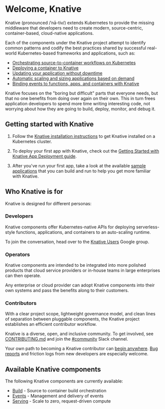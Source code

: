 # Welcome, Knative

Knative (pronounced /ˈnā-tiv/) extends Kubernetes to provide the
missing middleware that developers need to create modern,
source-centric, container-based, cloud-native applications.

Each of the components under the Knative project attempt to identify
common patterns and codify the best practices shared by successful
real-world Kubernetes-based frameworks and applications, such as:

- [Orchestrating source-to-container workflows on Kubernetes](build/README.md)
- [Deploying a container to Knative](install/getting-started-knative-app.md)
- [Updating your application without downtime](serving/updating-existing-app.md)
- [Automatic scaling and sizing applications based on demand](serving/auto-scaling-with-knative.md)
- [Binding events to functions, apps, and containers with Knative](events/binding-events-with-knative.md)

Knative focuses on the "boring but difficult" parts that everyone
needs, but that no one benefits from doing over again on their own. This
in turn frees application developers to spend more time writing
interesting code, not worrying about how they are going to build,
deploy, monitor, and debug it.

## Getting started with Knative

1. Follow the [Knative installation instructions](/install/README.md) to get
Knative installed on a Kubernetes cluster.

2. To deploy your first app with Knative, check out the
[Getting Started with Knative App Deployment guide](install/getting-started-knative-app.md).

3. After you've run your first app, take a look at the available
[sample applications](serving/samples/README.md) that you can build and
run to help you get more familiar with Knative.

## Who Knative is for

Knative is designed for different personas:

### Developers

Knative components offer Kubernetes-native APIs for deploying
serverless-style functions, applications, and containers to an auto-scaling
runtime.

To join the conversation, head over to the
[Knative Users](https://groups.google.com/d/forum/knative-users) Google group.

### Operators

Knative components are intended to be integrated into more polished
products that cloud service providers or in-house teams in large
enterprises can then operate.

Any enterprise or cloud provider can adopt Knative components into
their own systems and pass the benefits along to their customers.

### Contributors

With a clear project scope, lightweight governance model, and clean
lines of separation between pluggable components, the Knative project
establishes an efficient contributor workflow.

Knative is a diverse, open, and inclusive community. To get involved, see
[CONTRIBUTING.md](https://github.com/knative/docs/blob/master/community/CONTRIBUTING.md)
and join the [#community](https://knative.slack.com/messages/C92U2C59P/)
Slack channel.

Your own path to becoming a Knative contributor can
[begin anywhere](https://github.com/knative/serving/issues?q=is%3Aopen+is%3Aissue+label%3A%22good+first+issue%22).
[Bug reports](https://github.com/knative/serving/issues/new) and
friction logs from new developers are especially welcome.

## Available Knative components

The following Knative components are currently available:

- [Build](build/README.md) - Source to container build orchestration
- [Events](events/README.md) - Management and delivery of events
- [Serving](serving/README.md) - Scale to zero, request-driven compute
